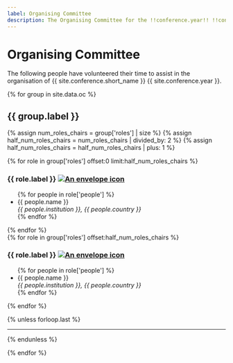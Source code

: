 ```yaml
---
label: Organising Committee
description: The Organising Committee for the !!conference.year!! !!conference.full_name!! conference.
---
```


# Organising Committee

The following people have volunteered their time to assist in the organisation of {{ site.conference.short_name }} {{ site.conference.year }}.

{% for group in site.data.oc %}
<h2 class="mt-3">{{ group.label }}</h2>

{% assign num_roles_chairs = group['roles'] | size %}
{% assign half_num_roles_chairs = num_roles_chairs | divided_by: 2 %}
{% assign half_num_roles_chairs = half_num_roles_chairs | plus: 1 %}

<div class="row">
	<div class="col-md-6 col-12 mblast-0">
        {% for role in group['roles'] offset:0 limit:half_num_roles_chairs %}
		<h3>{{ role.label }} <a href="{{ role.email }}" title="Retrieve the email address for {{ site.conference.year }} {{ role.label }}"><img src="{{ "assets/img/envelope.svg" | relative_url }}" alt="An envelope icon" class="icon-email ml-1"></a></h3>
		<ul class="list-unstyled">
			{% for people in role['people'] %}
            <li class="pb-1">{{ people.name }}<br><em class="text-muted small">{{ people.institution }}, {{ people.country }}</em></li>
			{% endfor %}
		</ul>
        {% endfor %}
	</div>
	<div class="col-md-6 col-12 mblast-0">
        {% for role in group['roles'] offset:half_num_roles_chairs %}
		<h3>{{ role.label }} <a href="{{ role.email }}" title="Retrieve the email address for {{ site.conference.year }} {{ role.label }}"><img src="{{ "assets/img/envelope.svg" | relative_url }}" alt="An envelope icon" class="icon-email ml-1"></a></h3>
		<ul class="list-unstyled">
			{% for people in role['people'] %}
            <li class="pb-1">{{ people.name }}<br><em class="text-muted small">{{ people.institution }}, {{ people.country }}</em></li>
			{% endfor %}
		</ul>
        {% endfor %}
	</div>
</div>

{% unless forloop.last %}
<hr>
{% endunless %}

{% endfor %}